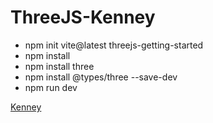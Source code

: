 # ThreeJS-Kenney

- npm init vite@latest threejs-getting-started
- npm install
- npm install three 
- npm install @types/three --save-dev
- npm run dev

[Kenney](https://www.kenney.nl/) 
